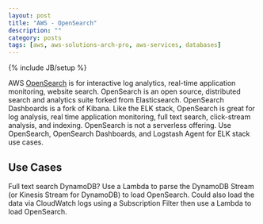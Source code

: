 ```yaml
---
layout: post
title: "AWS - OpenSearch"
description: ""
category: posts
tags: [aws, aws-solutions-arch-pro, aws-services, databases]
---
```

{% include JB/setup %}

AWS [OpenSearch](https://aws.amazon.com/documentation/opensearch-service/) is for interactive log analytics, real-time application monitoring, website search. OpenSearch is an open source, distributed search and analytics suite forked from Elasticsearch. OpenSearch Dashboards is a fork of Kibana. Like the ELK stack, OpenSearch is great for log analysis, real time application monitoring, full text search, click-stream analysis, and indexing. OpenSearch is not a serverless offering. Use OpenSearch, OpenSearch Dashboards, and Logstash Agent for ELK stack use cases.

## Use Cases
Full text search DynamoDB? Use a Lambda to parse the DynamoDB Stream (or Kinesis Stream for DynamoDB) to load OpenSearch. Could also load the data via CloudWatch logs using a Subscription Filter then use a Lambda to load OpenSearch.